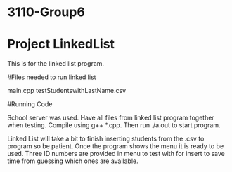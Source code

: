 # 3110-Group6
# Project LinkedList

This is for the linked list program.

#Files needed to run linked list

main.cpp
testStudentswithLastName.csv


#Running Code

School server was used. Have all files from linked list program together when testing.
Compile using g++ *.cpp.
Then run ./a.out to start program.

Linked List will take a bit to finish inserting students from the .csv to program so be patient.
Once the program shows the menu it is ready to be used.
Three ID numbers are provided in menu to test with for insert to save time from guessing which ones are available.
